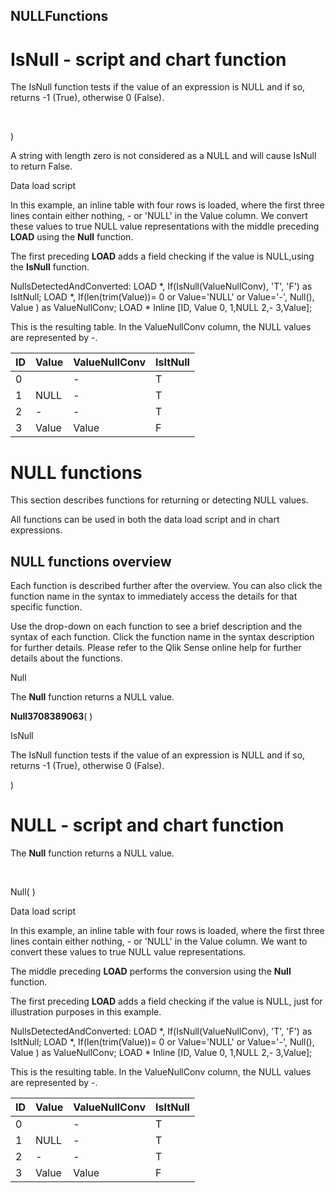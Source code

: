 

## NULLFunctions

# IsNull - script and chart function

The IsNull function tests if the value of an expression is NULL and if
so, returns -1 (True), otherwise 0
(False).

 

 )



A string with length zero is not considered as a NULL and will cause
IsNull to return False.



Data load script

In this example, an inline table with four rows is loaded, where the
first three lines contain either nothing, - or 'NULL' in the Value
column. We convert these values to true NULL value representations with
the middle preceding
 **LOAD** 
using the
 **Null** 
function.

The first preceding
 **LOAD** 
adds a field checking if the value is NULL,using the
 **IsNull** 
function.



NullsDetectedAndConverted: LOAD \*, If(IsNull(ValueNullConv), 'T', 'F')
as IsItNull; LOAD \*, If(len(trim(Value))= 0 or Value='NULL' or
Value='-', Null(), Value ) as ValueNullConv; LOAD \* Inline [ID, Value
0, 1,NULL 2,- 3,Value];



This is the resulting table. In the ValueNullConv column, the NULL
values are represented by -.

| ID | Value | ValueNullConv | IsItNull |
| -- | ----- | ------------- | -------- |
| 0  |       | \-            | T        |
| 1  | NULL  | \-            | T        |
| 2  | \-    | \-            | T        |
| 3  | Value | Value         | F        |

# NULL functions

This section describes functions for returning or detecting NULL values.

All functions can be used in both the data load script and in chart
expressions.

## NULL functions overview

Each function is described further after the overview. You can also
click the function name in the syntax to immediately access the details
for that specific function.

Use the drop-down on each function to see a brief description and the
syntax of each function. Click the function name in the syntax
description for further details. Please refer to the Qlik Sense online
help for further details about the functions.

Null

The
 **Null** 
function returns a NULL
value.

**Null3708389063**( )

IsNull

The IsNull function tests if the value of an expression is NULL and if
so, returns -1 (True), otherwise 0
(False).

 )

# NULL - script and chart function

The
 **Null** 
function returns a NULL value.

 

Null( )

Data load script

In this example, an inline table with four rows is loaded, where the
first three lines contain either nothing, - or 'NULL' in the Value
column. We want to convert these values to true NULL value
representations.

The middle preceding
 **LOAD** 
performs the conversion using the
 **Null** 
function.

The first preceding
 **LOAD** 
adds a field checking if the value is NULL, just for illustration
purposes in this
example.



NullsDetectedAndConverted: LOAD \*, If(IsNull(ValueNullConv), 'T', 'F')
as IsItNull; LOAD \*, If(len(trim(Value))= 0 or Value='NULL' or
Value='-', Null(), Value ) as ValueNullConv; LOAD \* Inline [ID, Value
0, 1,NULL 2,- 3,Value];



This is the resulting table. In the ValueNullConv column, the NULL
values are represented by -.

| ID | Value | ValueNullConv | IsItNull |
| -- | ----- | ------------- | -------- |
| 0  |       | \-            | T        |
| 1  | NULL  | \-            | T        |
| 2  | \-    | \-            | T        |
| 3  | Value | Value         | F        |

